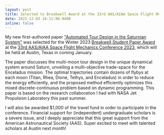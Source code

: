 ```yaml
---
layout: post
title: Selected to Breakwell Award at the 33rd AAS/AIAA Space Flight Mechanics Conference! 
date: 2022-12-03 16:11:00-0400
inline: false
---
```


My new first-authored paper <a href="https://arxiv.org/abs/2210.14996">"Automated Tour Design in the Saturnian System"</a> was selected for the Winter 2023 <a href="https://www.space-flight.org/docs/Breakwell/Breakwell_award.html">Breakwell Student Paper Award</a> at the <a href="https://www.space-flight.org/docs/2023_winter/2023_winter.html">33rd AAS/AIAA Space Flight Mechanics Conference 2023</a>, which will be held at Austin, Texas in coming January. 

The paper discusses the multi-moon tour design in the unique dynamical system around Saturn, unveiling a multi-objective trade-space for the Enceladus mission. The optimal trajectories contain dozens of flybys at each moon (Titan, Rhea, Dione, Tethys, and Enceladus) in order to reduce the energy efficiently, and the proposed method efficiently optimizes this mixed discrete-continuous problem based on dynamic programming. This paper is based on the research collaboration I had with NASA Jet Propulsion Laboratory this past summer. 

I will also be awarded $1,000 of the travel fund in order to participate in the conference. Financial support for (independent) undergraduate scholars is a severe issue, and I deeply appreciate that this great support from the American Astronautical Society (AAS). Super excited to meet with talented scholars at Austin next month! 
